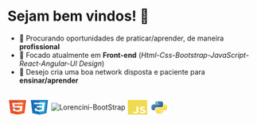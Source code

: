 # Sejam bem vindos! 👋

- 🔭 Procurando oportunidades de praticar/aprender, de maneira **profissional**
- 🌱 Focado atualmente em **Front-end** (*Html-Css-Bootstrap-JavaScript-React-Angular-UI Design*)
- 👯 Desejo cria uma boa network disposta e paciente para **ensinar/aprender**

<div style="display: inline_block"><br>  
  <img align="center" alt="Lorencini-HTML" height="30" width="40" src="https://raw.githubusercontent.com/devicons/devicon/master/icons/html5/html5-original.svg">
  <img align="center" alt="Lorencini-CSS" height="30" width="40" src="https://raw.githubusercontent.com/devicons/devicon/master/icons/css3/css3-original.svg">
  <img align="center" alt="Lorencini-BootStrap" height="30" width="40" src="https://cdn.jsdelivr.net/gh/devicons/devicon/icons/bootstrap/bootstrap-original.svg">
  <img align="center" alt="Lorencini-Js" height="30" width="40" src="https://raw.githubusercontent.com/devicons/devicon/master/icons/javascript/javascript-plain.svg">
  <img align="center" alt="Lorencini-Python" height="30" width="40" src="https://raw.githubusercontent.com/devicons/devicon/master/icons/python/python-original.svg">  
</div>





